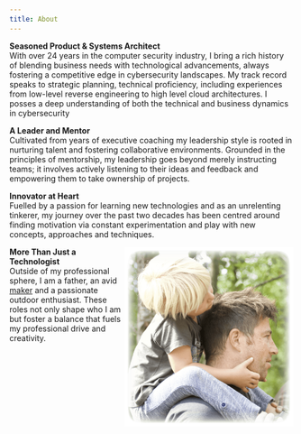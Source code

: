 ```yaml
---
title: About
---
```


<div class="content-body">

<p><b>Seasoned Product & Systems Architect</b><br/>
With over 24 years in the computer security industry, I bring a rich history of blending business needs with technological advancements, always fostering a competitive edge in cybersecurity landscapes. My track record speaks to strategic planning, technical proficiency, including experiences from low-level reverse engineering to high level cloud architectures. I posses a deep understanding of both the technical and business dynamics in cybersecurity</p>

<p><b>A Leader and Mentor</b><br/>
Cultivated from years of executive coaching my leadership style is rooted in nurturing talent and fostering collaborative environments. Grounded in the principles of mentorship, my leadership goes beyond merely instructing teams; it involves actively listening to their ideas and feedback and empowering them to take ownership of projects.  </p>

<p><b>Innovator at Heart</b><br/>
Fuelled by a passion for learning new technologies and as an unrelenting tinkerer, my journey over the past two decades has been centred around finding motivation via constant experimentation and play with new concepts, approaches and techniques.</p>

<img alt="Profile Sketch of Michael Shannon" title="Haskell" src="/images/about-profile-1.png" style="float:right; width:300px;"></a>

<p><b>More Than Just a Technologist</b><br/>
Outside of my professional sphere, I am a father, an avid <a href="https://en.wikipedia.org/wiki/Maker_culture" target="_blank">maker</a> and a passionate outdoor enthusiast. These roles not only shape who I am but foster a balance that fuels my professional drive and creativity.</p>

</div>
